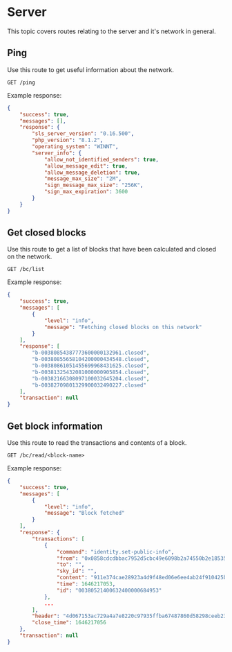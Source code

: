 # Server

This topic covers routes relating to the server and it's network in general.

## Ping

Use this route to get useful information about the network.

    GET /ping

Example response:

```json
{
	"success": true,
	"messages": [],
	"response": {
		"sls_server_version": "0.16.500",
		"php_version": "8.1.2",
		"operating_system": "WINNT",
		"server_info": {
			"allow_not_identified_senders": true,
			"allow_message_edit": true,
			"allow_message_deletion": true,
			"message_max_size": "2M",
			"sign_message_max_size": "256K",
			"sign_max_expiration": 3600
		}
	}
}
```

## Get closed blocks

Use this route to get a list of blocks that have been calculated and closed on the network.

    GET /bc/list

Example response:

```json
{
	"success": true,
	"messages": [
		{
			"level": "info",
			"message": "Fetching closed blocks on this network"
		}
	],
	"response": [
		"b-00380854387773600000132961.closed",
		"b-00380855658104200000434548.closed",
		"b-00380861051455699968431625.closed",
		"b-00381325432081000000905854.closed",
		"b-00382166308097100032645204.closed",
		"b-00382709801329900032490227.closed"
	],
	"transaction": null
}
```

## Get block information

Use this route to read the transactions and contents of a block.

    GET /bc/read/<block-name>

Example response:

```json
{
	"success": true,
	"messages": [
		{
			"level": "info",
			"message": "Block fetched"
		}
	],
	"response": {
		"transactions": [
			{
				"command": "identity.set-public-info",
				"from": "0x0858cdcdbbac7952d5cbc49e6098b2a74550b2e18535467d9dc72032131eb66849c4905ec2c621061111050043c37bf15722d3b58803261c43e0c00cac48ca0a",
				"to": "",
				"sky_id": "",
				"content": "911e374cae28923a4d9f48ed06e6ee4ab24f910425bfe9f5cd03d17ab0023581",
				"time": 1646217053,
				"id": "00380521400632400000684953"
			},
			...
		],
		"header": "4d067153ac729a4a7e8220c97935ffba67487860d58298ceeb23864369867d9f",
		"close_time": 1646217056
	},
	"transaction": null
}
```